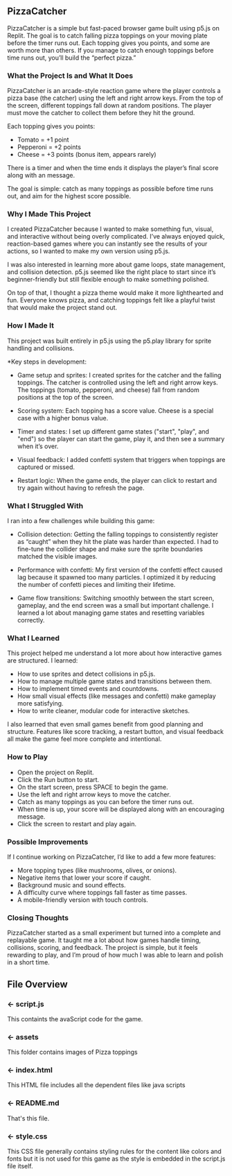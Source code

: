 ## PizzaCatcher

PizzaCatcher is a simple but fast-paced browser game built using p5.js on Replit. The goal is to catch falling pizza toppings on your moving plate before the timer runs out. Each topping gives you points, and some are worth more than others. If you manage to catch enough toppings before time runs out, you’ll build the “perfect pizza.”

### What the Project Is and What It Does

PizzaCatcher is an arcade-style reaction game where the player controls a pizza base (the catcher) using the left and right arrow keys. From the top of the screen, different toppings fall down at random positions. The player must move the catcher to collect them before they hit the ground.

Each topping gives you points:

- Tomato = +1 point
- Pepperoni = +2 points
- Cheese = +3 points (bonus item, appears rarely)

There is a timer and when the time ends it displays the player’s final score along with an message.

The goal is simple: catch as many toppings as possible before time runs out, and aim for the highest score possible. 

### Why I Made This Project

I created PizzaCatcher because I wanted to make something fun, visual, and interactive without being overly complicated. I’ve always enjoyed quick, reaction-based games where you can instantly see the results of your actions, so I wanted to make my own version using p5.js.

I was also interested in learning more about game loops, state management, and collision detection. p5.js seemed like the right place to start since it’s beginner-friendly but still flexible enough to make something polished.

On top of that, I thought a pizza theme would make it more lighthearted and fun. Everyone knows pizza, and catching toppings felt like a playful twist that would make the project stand out.

###  How I Made It

This project was built entirely in p5.js using the p5.play library for sprite handling and collisions.

*Key steps in development:

- Game setup and sprites: I created sprites for the catcher and the falling toppings. The catcher is controlled using the left and right arrow keys. The toppings (tomato, pepperoni, and cheese) fall from random positions at the top of the screen.

- Scoring system: Each topping has a score value. Cheese is a special case with a higher bonus value.

- Timer and states: I set up different game states ("start", "play", and "end") so the player can start the game, play it, and then see a summary when it’s over.

- Visual feedback: I added confetti system that triggers when toppings are captured or missed.

- Restart logic: When the game ends, the player can click to restart and try again without having to refresh the page.

###  What I Struggled With

I ran into a few challenges while building this game:

- Collision detection: Getting the falling toppings to consistently register as “caught” when they hit the plate was harder than expected. I had to fine-tune the collider shape and make sure the sprite boundaries matched the visible images.

- Performance with confetti: My first version of the confetti effect caused lag because it spawned too many particles. I optimized it by reducing the number of confetti pieces and limiting their lifetime.

- Game flow transitions: Switching smoothly between the start screen, gameplay, and the end screen was a small but important challenge. I learned a lot about managing game states and resetting variables correctly.

### What I Learned

This project helped me understand a lot more about how interactive games are structured. I learned:

- How to use sprites and detect collisions in p5.js.
- How to manage multiple game states and transitions between them.
- How to implement timed events and countdowns.
- How small visual effects (like messages and confetti) make gameplay more satisfying.
- How to write cleaner, modular code for interactive sketches.

I also learned that even small games benefit from good planning and structure. Features like score tracking, a restart button, and visual feedback all make the game feel more complete and intentional.

### How to Play

- Open the project on Replit.
- Click the Run button to start.
- On the start screen, press SPACE to begin the game.
- Use the left and right arrow keys to move the catcher.
- Catch as many toppings as you can before the timer runs out.
- When time is up, your score will be displayed along with an encouraging message.
- Click the screen to restart and play again.

### Possible Improvements

If I continue working on PizzaCatcher, I’d like to add a few more features:
- More topping types (like mushrooms, olives, or onions).
- Negative items that lower your score if caught.
- Background music and sound effects.
- A difficulty curve where toppings fall faster as time passes.
- A mobile-friendly version with touch controls.

### Closing Thoughts

PizzaCatcher started as a small experiment but turned into a complete and replayable game. It taught me a lot about how games handle timing, collisions, scoring, and feedback. The project is simple, but it feels rewarding to play, and I’m proud of how much I was able to learn and polish in a short time.

## File Overview

### ← script.js

This containts the avaScript code for the game.

### ← assets

This folder contains images of Pizza toppings

### ← index.html

This HTML file includes all the dependent files like java scripts

### ← README.md

That's this file.   

### ← style.css

This CSS file generally contains styling rules for the content like colors and fonts but it is not used for this game as the style is embedded in the script.js file itself.  

